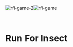 ![rfi-game-2](https://user-images.githubusercontent.com/87518350/132130068-6da907d0-e877-4cac-9e96-33fa9bbf9045.png)![rfi-game](https://user-images.githubusercontent.com/87518350/132130071-2b49a05f-18fd-496c-9b1a-3b2befb199e3.png)

<br/>

# Run For Insect
